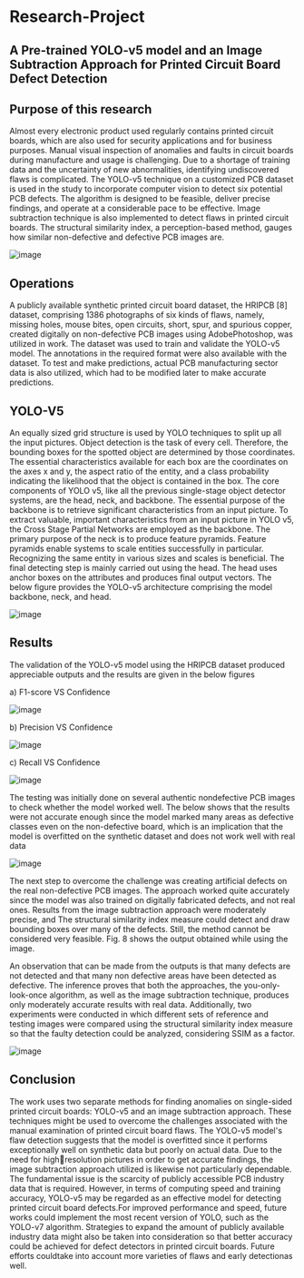 # Research-Project
## A Pre‐trained YOLO‐v5 model and an Image Subtraction Approach for Printed Circuit Board Defect Detection

## Purpose of this research 
  Almost every electronic product used regularly contains printed circuit boards, which are also used for security applications and for business purposes. Manual visual inspection of anomalies and faults in circuit boards during manufacture and usage is challenging. Due to a shortage of training data and the uncertainty of new abnormalities, identifying undiscovered flaws is complicated. The YOLO-v5 technique on a customized PCB dataset is used in the study to incorporate computer vision to detect six potential PCB defects. The algorithm is designed to be feasible, deliver precise findings, and operate at a considerable pace to be effective. Image subtraction technique is also implemented to detect flaws in printed circuit boards. The structural similarity index, a perception-based method, gauges how similar non-defective and defective PCB images are.

  ![image](https://github.com/richieaj/Research-Project/assets/87382894/61181b68-35c9-4fb0-8eb4-2773e277be51)

## Operations
A publicly available synthetic printed circuit board dataset, the HRIPCB [8] dataset, comprising 1386 photographs of six kinds of flaws, namely, missing holes, mouse bites, open circuits, short, spur, and spurious copper, created digitally on non-defective PCB images using AdobePhotoshop, was utilized in work. The dataset was used to train and validate the YOLO-v5 model. The annotations in the required format were also available with the dataset. To test and make predictions, actual PCB manufacturing sector data is also utilized, which had to be modified later to make accurate predictions.

## YOLO-V5

An equally sized grid structure is used by YOLO techniques to split up all the input pictures. Object detection is the task of every cell. Therefore, the bounding boxes for the spotted object are determined by those coordinates. The essential characteristics available for each box are the coordinates on the axes x and y, the aspect ratio of the entity, and a class probability indicating the likelihood that the object is contained in the box. The core components of YOLO v5, like all the previous single-stage object detector systems, are the head, neck, and backbone. The essential purpose of the backbone is to retrieve significant characteristics from an input picture. To extract valuable, important characteristics from an input picture in YOLO v5, the Cross Stage Partial Networks are employed as the backbone. The primary purpose of the neck is to produce feature pyramids. Feature pyramids enable systems to scale entities successfully in particular. Recognizing the same entity in various sizes and scales is beneficial. The final detecting step is mainly carried out using the head. The head uses anchor boxes on the attributes and produces final output vectors. The below figure provides the YOLO-v5 architecture comprising the model backbone, neck, and head.

![image](https://github.com/richieaj/Research-Project/assets/87382894/c94d04f6-04eb-4cbb-852c-d05720ee3b99)

## Results 
The validation of the YOLO-v5 model using the HRIPCB dataset produced appreciable outputs and the results are given in the below figures 

a) F1-score VS Confidence 

![image](https://github.com/richieaj/Research-Project/assets/87382894/3bc2ed46-39c2-411c-8818-e73873493cd2)   

b) Precision VS Confidence

![image](https://github.com/richieaj/Research-Project/assets/87382894/ff59ca04-ad5f-469a-8e75-6242a4fd541e)

c) Recall VS Confidence

![image](https://github.com/richieaj/Research-Project/assets/87382894/3cf61ff8-5918-4c73-917d-73ec04dab528)

The testing was initially done on several authentic nondefective PCB images to check whether the model worked well. The below shows that the results were not accurate enough since the model marked many areas as defective classes even on the non-defective board, which is an implication that the model is overfitted on the synthetic dataset and does not work well with real data

![image](https://github.com/richieaj/Research-Project/assets/87382894/0862a7bb-1181-4f39-b728-31c26bdd3771)

The next step to overcome the challenge was creating artificial defects on the real non-defective PCB images. The approach worked quite accurately since the model was also trained on digitally fabricated defects, and not real ones. Results from the image subtraction approach were moderately precise, and The structural similarity index measure could detect and draw bounding boxes over many of the defects. Still, the method cannot be considered very feasible. Fig. 8 shows the output obtained while using the image.

An observation that can be made from the outputs is that many defects are not detected and that many non defective areas have been detected as defective. The inference proves that both the approaches, the you-only-look-once algorithm, as well as the image subtraction technique, produces only moderately accurate results with real data. Additionally, two experiments were conducted in which different sets of reference and testing images were compared using the structural similarity index measure so that the faulty detection could be analyzed, considering SSIM as a factor.

![image](https://github.com/richieaj/Research-Project/assets/87382894/4726ede6-7a1a-4906-a899-4892ba98357c)

## Conclusion

The work uses two separate methods for finding anomalies on single-sided printed circuit boards: YOLO-v5 and an image subtraction approach. These techniques might be used to overcome the challenges associated with the manual examination of printed circuit board flaws. The YOLO-v5 model's flaw detection suggests that the model is overfitted since it performs exceptionally well on synthetic data but poorly on actual data. Due to the need for highresolution pictures in order to get accurate findings, the image subtraction approach utilized is likewise not particularly dependable. The fundamental issue is the scarcity of publicly accessible PCB industry data that is required. However, in terms of computing speed and training accuracy, YOLO-v5 may be regarded as an effective model for detecting printed circuit board defects.For improved performance and speed, future works could implement the most recent version of YOLO, such as the YOLO-v7 algorithm. Strategies to expand the amount of publicly available industry data might also be taken into consideration so that better accuracy could be achieved for defect detectors in printed circuit boards. Future efforts couldtake into account more varieties of flaws and early detectionas well.
